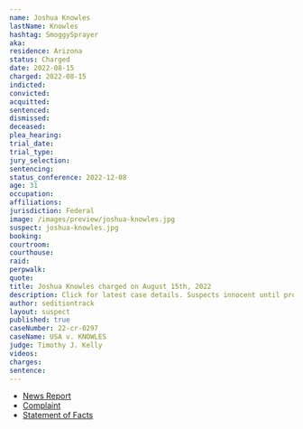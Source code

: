 ```yaml
---
name: Joshua Knowles
lastName: Knowles
hashtag: SmoggySprayer
aka:
residence: Arizona
status: Charged
date: 2022-08-15
charged: 2022-08-15
indicted:
convicted:
acquitted:
sentenced:
dismissed:
deceased:
plea_hearing:
trial_date:
trial_type:
jury_selection:
sentencing:
status_conference: 2022-12-08
age: 31
occupation:
affiliations:
jurisdiction: Federal
image: /images/preview/joshua-knowles.jpg
suspect: joshua-knowles.jpg
booking:
courtroom:
courthouse:
raid:
perpwalk:
quote:
title: Joshua Knowles charged on August 15th, 2022
description: Click for latest case details. Suspects innocent until proven guilty.
author: seditiontrack
layout: suspect
published: true
caseNumber: 22-cr-0297
caseName: USA v. KNOWLES
judge: Timothy J. Kelly
videos:
charges:
sentence:
---
```

- [News Report](https://www.12news.com/article/news/crime/2-arizonans-arrested-during-us-capitol-riot/75-4a732b64-9442-4b03-9e47-c8d1b87413a1)
- [Complaint](https://www.justice.gov/usao-dc/case-multi-defendant/file/1530561/download)
- [Statement of Facts](https://www.justice.gov/usao-dc/case-multi-defendant/file/1530566/download)
